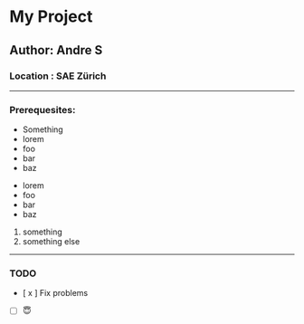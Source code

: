 # My Project
## Author: Andre S

### Location : SAE Zürich

---
### Prerequesites:
* Something
* lorem
* foo
* bar
* baz

- lorem
- foo
- bar
- baz
1. something
2. something else

---
### TODO
- [ x ] Fix problems
- [  ] :innocent: